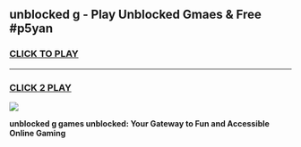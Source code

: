 
## unblocked g - Play Unblocked Gmaes & Free #p5yan
<h3>
<a href="https://news.freeplayer.one?title=unblocked_g&ref=24F">CLICK TO PLAY</a></h3>
<hr>

<h3>
<a href="https://news.freeplayer.one?title=unblocked_g&ref=24F">CLICK 2 PLAY</a>
  
</h3>

<a href="https://news.freeplayer.one?title=unblocked_g&ref=24F/"><img src="https://clearcache.store/games.png"></a>


**unblocked g games unblocked: Your Gateway to Fun and Accessible Online Gaming**
